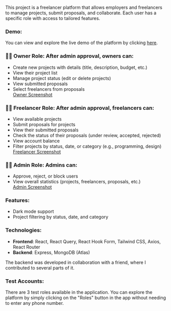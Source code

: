 This project is a freelancer platform that allows employers and freelancers to manage projects, submit proposals, and collaborate. Each user has a specific role with access to tailored features.

### **Demo**:
You can view and explore the live demo of the platform by clicking [here](https://freelancerin-app-project-8dd2.vercel.app/).


### 👨‍💼 **Owner Role**: After admin approval, owners can:
- Create new projects with details (title, description, budget, etc.)
- View their project list
- Manage project status (edit or delete projects)
- View submitted proposals
- Select freelancers from proposals  
  [Owner Screenshot](https://i.postimg.cc/zvGfyDYF/Screenshot-2025-04-06-004132.png)

### 👨‍💻 **Freelancer Role**: After admin approval, freelancers can:
- View available projects
- Submit proposals for projects
- View their submitted proposals
- Check the status of their proposals (under review, accepted, rejected)
- View account balance
- Filter projects by status, date, or category (e.g., programming, design)  
  [Freelancer Screenshot](https://i.postimg.cc/Y2snnXDd/Screenshot-2025-04-06-004213.png)

### 👨‍💼 **Admin Role**: Admins can:
- Approve, reject, or block users
- View overall statistics (projects, freelancers, proposals, etc.)  
  [Admin Screenshot](https://i.postimg.cc/P5rCC4Tk/Screenshot-2025-04-06-004611.png)

### **Features**:
- Dark mode support
- Project filtering by status, date, and category

### **Technologies**:
- **Frontend**: React, React Query, React Hook Form, Tailwind CSS, Axios, React Router
- **Backend**: Express, MongoDB (Atlas)

The backend was developed in collaboration with a friend, where I contributed to several parts of it.

### **Test Accounts**:
There are 3 test roles available in the application. You can explore the platform by simply clicking on the "Roles" button in the app without needing to enter any phone number.

